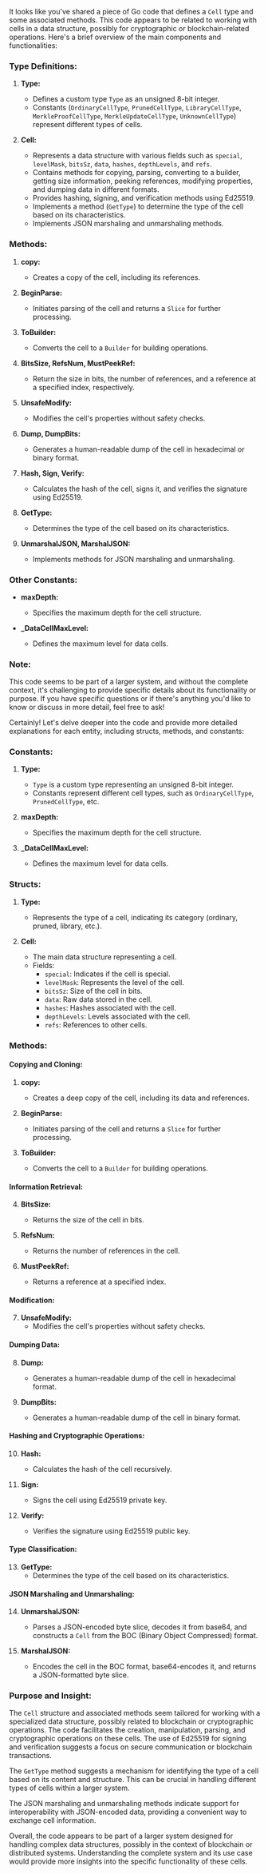 It looks like you've shared a piece of Go code that defines a `Cell` type and some associated methods. This code appears to be related to working with cells in a data structure, possibly for cryptographic or blockchain-related operations. Here's a brief overview of the main components and functionalities:

### Type Definitions:

1. **Type:**
   - Defines a custom type `Type` as an unsigned 8-bit integer.
   - Constants (`OrdinaryCellType`, `PrunedCellType`, `LibraryCellType`, `MerkleProofCellType`, `MerkleUpdateCellType`, `UnknownCellType`) represent different types of cells.

2. **Cell:**
   - Represents a data structure with various fields such as `special`, `levelMask`, `bitsSz`, `data`, `hashes`, `depthLevels`, and `refs`.
   - Contains methods for copying, parsing, converting to a builder, getting size information, peeking references, modifying properties, and dumping data in different formats.
   - Provides hashing, signing, and verification methods using Ed25519.
   - Implements a method (`GetType`) to determine the type of the cell based on its characteristics.
   - Implements JSON marshaling and unmarshaling methods.

### Methods:

1. **copy:**
   - Creates a copy of the cell, including its references.

2. **BeginParse:**
   - Initiates parsing of the cell and returns a `Slice` for further processing.

3. **ToBuilder:**
   - Converts the cell to a `Builder` for building operations.

4. **BitsSize, RefsNum, MustPeekRef:**
   - Return the size in bits, the number of references, and a reference at a specified index, respectively.

5. **UnsafeModify:**
   - Modifies the cell's properties without safety checks.

6. **Dump, DumpBits:**
   - Generates a human-readable dump of the cell in hexadecimal or binary format.

7. **Hash, Sign, Verify:**
   - Calculates the hash of the cell, signs it, and verifies the signature using Ed25519.

8. **GetType:**
   - Determines the type of the cell based on its characteristics.

9. **UnmarshalJSON, MarshalJSON:**
   - Implements methods for JSON marshaling and unmarshaling.

### Other Constants:

- **maxDepth:**
  - Specifies the maximum depth for the cell structure.

- **_DataCellMaxLevel:**
  - Defines the maximum level for data cells.

### Note:

This code seems to be part of a larger system, and without the complete context, it's challenging to provide specific details about its functionality or purpose. If you have specific questions or if there's anything you'd like to know or discuss in more detail, feel free to ask!


Certainly! Let's delve deeper into the code and provide more detailed explanations for each entity, including structs, methods, and constants:

### Constants:

1. **Type:**
   - `Type` is a custom type representing an unsigned 8-bit integer.
   - Constants represent different cell types, such as `OrdinaryCellType`, `PrunedCellType`, etc.
   
2. **maxDepth:**
   - Specifies the maximum depth for the cell structure.
   
3. **_DataCellMaxLevel:**
   - Defines the maximum level for data cells.

### Structs:

1. **Type:**
   - Represents the type of a cell, indicating its category (ordinary, pruned, library, etc.).

2. **Cell:**
   - The main data structure representing a cell.
   - Fields:
      - `special`: Indicates if the cell is special.
      - `levelMask`: Represents the level of the cell.
      - `bitsSz`: Size of the cell in bits.
      - `data`: Raw data stored in the cell.
      - `hashes`: Hashes associated with the cell.
      - `depthLevels`: Levels associated with the cell.
      - `refs`: References to other cells.

### Methods:

#### Copying and Cloning:

1. **copy:**
   - Creates a deep copy of the cell, including its data and references.

2. **BeginParse:**
   - Initiates parsing of the cell and returns a `Slice` for further processing.

3. **ToBuilder:**
   - Converts the cell to a `Builder` for building operations.

#### Information Retrieval:

4. **BitsSize:**
   - Returns the size of the cell in bits.

5. **RefsNum:**
   - Returns the number of references in the cell.

6. **MustPeekRef:**
   - Returns a reference at a specified index.

#### Modification:

7. **UnsafeModify:**
   - Modifies the cell's properties without safety checks.

#### Dumping Data:

8. **Dump:**
   - Generates a human-readable dump of the cell in hexadecimal format.

9. **DumpBits:**
   - Generates a human-readable dump of the cell in binary format.

#### Hashing and Cryptographic Operations:

10. **Hash:**
    - Calculates the hash of the cell recursively.
    
11. **Sign:**
    - Signs the cell using Ed25519 private key.

12. **Verify:**
    - Verifies the signature using Ed25519 public key.

#### Type Classification:

13. **GetType:**
    - Determines the type of the cell based on its characteristics.

#### JSON Marshaling and Unmarshaling:

14. **UnmarshalJSON:**
    - Parses a JSON-encoded byte slice, decodes it from base64, and constructs a `Cell` from the BOC (Binary Object Compressed) format.

15. **MarshalJSON:**
    - Encodes the cell in the BOC format, base64-encodes it, and returns a JSON-formatted byte slice.

### Purpose and Insight:

The `Cell` structure and associated methods seem tailored for working with a specialized data structure, possibly related to blockchain or cryptographic operations. The code facilitates the creation, manipulation, parsing, and cryptographic operations on these cells. The use of Ed25519 for signing and verification suggests a focus on secure communication or blockchain transactions.

The `GetType` method suggests a mechanism for identifying the type of a cell based on its content and structure. This can be crucial in handling different types of cells within a larger system.

The JSON marshaling and unmarshaling methods indicate support for interoperability with JSON-encoded data, providing a convenient way to exchange cell information.

Overall, the code appears to be part of a larger system designed for handling complex data structures, possibly in the context of blockchain or distributed systems. Understanding the complete system and its use case would provide more insights into the specific functionality of these cells.


